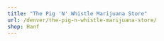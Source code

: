 ```yaml
---
title: "The Pig 'N' Whistle Marijuana Store"
url: /denver/the-pig-n-whistle-marijuana-store/
shop: Hanf
---
```

